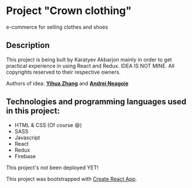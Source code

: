 
# Project "Crown clothing"
e-commerce for selling clothes and shoes

## Description

This project is being bult by Karatyev Akbarjon mainly in order to get practical experience in using React and Redux. IDEA IS NOT MINE. All copyrights reserved to their respective owners. 

Authors of idea: **[Yihua Zhang](https://github.com/ZhangMYihua)** and **[Andrei Neagoie](https://github.com/aneagoie)**

## Technologies and programming languages used in this project:

- HTML & CSS (Of course 😄)
- SASS
- Javascript
- React
- Redux
- Firebase

This project's not been deployed YET!

This project was bootstrapped with [Create React App](https://github.com/facebook/create-react-app).

